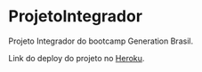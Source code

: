 # ProjetoIntegrador
Projeto Integrador do bootcamp Generation Brasil.

Link do deploy do projeto no [Heroku](http://projcarol.herokuapp.com/).

